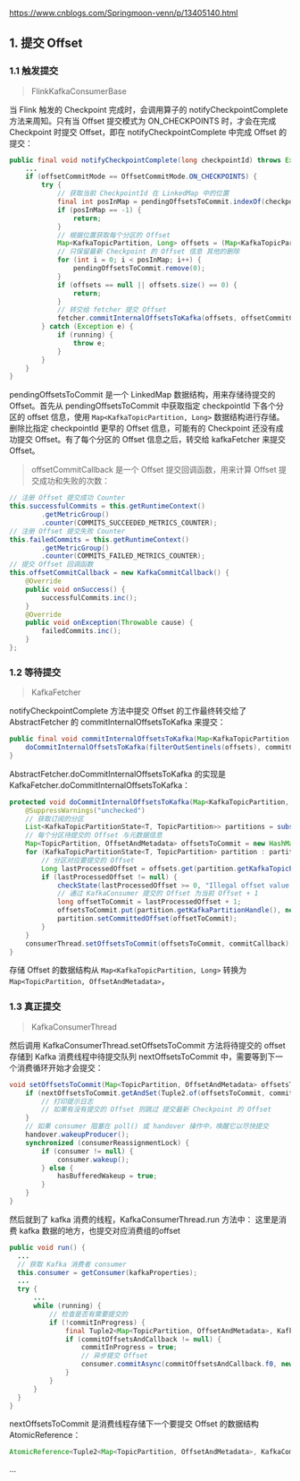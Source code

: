 https://www.cnblogs.com/Springmoon-venn/p/13405140.html

## 1. 提交 Offset

### 1.1 触发提交

> FlinkKafkaConsumerBase

当 Flink 触发的 Checkpoint 完成时，会调用算子的 notifyCheckpointComplete 方法来周知。只有当 Offset 提交模式为 ON_CHECKPOINTS 时，才会在完成 Checkpoint 时提交 Offset，即在 notifyCheckpointComplete 中完成 Offset 的提交：
```java
public final void notifyCheckpointComplete(long checkpointId) throws Exception {
    ...
    if (offsetCommitMode == OffsetCommitMode.ON_CHECKPOINTS) {
        try {
            // 获取当前 CheckpointId 在 LinkedMap 中的位置
            final int posInMap = pendingOffsetsToCommit.indexOf(checkpointId);
            if (posInMap == -1) {
                return;
            }
            // 根据位置获取每个分区的 Offset
            Map<KafkaTopicPartition, Long> offsets = (Map<KafkaTopicPartition, Long>) pendingOffsetsToCommit.remove(posInMap);
            // 只保留最新 Checkpoint 的 Offset 信息 其他的删除
            for (int i = 0; i < posInMap; i++) {
                pendingOffsetsToCommit.remove(0);
            }
            if (offsets == null || offsets.size() == 0) {
                return;
            }
            // 转交给 fetcher 提交 Offset
            fetcher.commitInternalOffsetsToKafka(offsets, offsetCommitCallback);
        } catch (Exception e) {
            if (running) {
                throw e;
            }
        }
    }
}
```
pendingOffsetsToCommit 是一个 LinkedMap 数据结构，用来存储待提交的 Offset。首先从 pendingOffsetsToCommit 中获取指定 checkpointId 下各个分区的 offset 信息，使用 `Map<KafkaTopicPartition, Long>` 数据结构进行存储。删除比指定 checkpointId 更早的 Offset 信息，可能有的 Checkpoint 还没有成功提交 Offset。有了每个分区的 Offset 信息之后，转交给 kafkaFetcher 来提交 Offset。

> offsetCommitCallback 是一个 Offset 提交回调函数，用来计算 Offset 提交成功和失败的次数：
```java
// 注册 Offset 提交成功 Counter
this.successfulCommits = this.getRuntimeContext()
        .getMetricGroup()
        .counter(COMMITS_SUCCEEDED_METRICS_COUNTER);
// 注册 Offset 提交失败 Counter
this.failedCommits = this.getRuntimeContext()
        .getMetricGroup()
        .counter(COMMITS_FAILED_METRICS_COUNTER);
// 提交 Offset 回调函数
this.offsetCommitCallback = new KafkaCommitCallback() {
    @Override
    public void onSuccess() {
        successfulCommits.inc();
    }
    @Override
    public void onException(Throwable cause) {
        failedCommits.inc();
    }
};
```

### 1.2 等待提交

> KafkaFetcher

notifyCheckpointComplete 方法中提交 Offset 的工作最终转交给了 AbstractFetcher 的 commitInternalOffsetsToKafka 来提交：
```java
public final void commitInternalOffsetsToKafka(Map<KafkaTopicPartition, Long> offsets, @Nonnull KafkaCommitCallback commitCallback) throws Exception {
    doCommitInternalOffsetsToKafka(filterOutSentinels(offsets), commitCallback);
}
```
AbstractFetcher.doCommitInternalOffsetsToKafka 的实现是 KafkaFetcher.doCommitInternalOffsetsToKafka：
```java
protected void doCommitInternalOffsetsToKafka(Map<KafkaTopicPartition, Long> offsets, @Nonnull KafkaCommitCallback commitCallback) throws Exception {
    @SuppressWarnings("unchecked")
    // 获取订阅的分区
    List<KafkaTopicPartitionState<T, TopicPartition>> partitions = subscribedPartitionStates();
    // 每个分区待提交的 Offset 与元数据信息
    Map<TopicPartition, OffsetAndMetadata> offsetsToCommit = new HashMap<>(partitions.size());
    for (KafkaTopicPartitionState<T, TopicPartition> partition : partitions) {
        // 分区对应要提交的 Offset
        Long lastProcessedOffset = offsets.get(partition.getKafkaTopicPartition());
        if (lastProcessedOffset != null) {
            checkState(lastProcessedOffset >= 0, "Illegal offset value to commit");
            // 通过 KafkaConsumer 提交的 Offset 为当前 Offset + 1
            long offsetToCommit = lastProcessedOffset + 1;
            offsetsToCommit.put(partition.getKafkaPartitionHandle(), new OffsetAndMetadata(offsetToCommit));
            partition.setCommittedOffset(offsetToCommit);
        }
    }
    consumerThread.setOffsetsToCommit(offsetsToCommit, commitCallback);
}
```
存储 Offset 的数据结构从 `Map<KafkaTopicPartition, Long>` 转换为 `Map<TopicPartition, OffsetAndMetadata>`，

### 1.3 真正提交

> KafkaConsumerThread

然后调用 KafkaConsumerThread.setOffsetsToCommit 方法将待提交的 offset 存储到 Kafka 消费线程中待提交队列 nextOffsetsToCommit 中，需要等到下一个消费循环开始才会提交：
```java
void setOffsetsToCommit(Map<TopicPartition, OffsetAndMetadata> offsetsToCommit, @Nonnull KafkaCommitCallback commitCallback) {
    if (nextOffsetsToCommit.getAndSet(Tuple2.of(offsetsToCommit, commitCallback)) != null) {
        // 打印提示日志
        // 如果有没有提交的 Offset 则跳过 提交最新 Checkpoint 的 Offset
    }
    // 如果 consumer 阻塞在 poll() 或 handover 操作中，唤醒它以尽快提交
    handover.wakeupProducer();
    synchronized (consumerReassignmentLock) {
        if (consumer != null) {
            consumer.wakeup();
        } else {
            hasBufferedWakeup = true;
        }
    }
}
```
然后就到了 kafka 消费的线程，KafkaConsumerThread.run 方法中：  这里是消费 kafka 数据的地方，也提交对应消费组的offset

```java
public void run() {
  ...
  // 获取 Kafka 消费者 consumer
  this.consumer = getConsumer(kafkaProperties);
  ...
  try {
      ...
      while (running) {
          // 检查是否有需要提交的
          if (!commitInProgress) {
              final Tuple2<Map<TopicPartition, OffsetAndMetadata>, KafkaCommitCallback> commitOffsetsAndCallback = nextOffsetsToCommit.getAndSet(null);
              if (commitOffsetsAndCallback != null) {
                  commitInProgress = true;
                  // 异步提交 Offset
                  consumer.commitAsync(commitOffsetsAndCallback.f0, new CommitCallback(commitOffsetsAndCallback.f1));
              }
          }
      }
  }
}
```
nextOffsetsToCommit 是消费线程存储下一个要提交 Offset 的数据结构 AtomicReference：
```java
AtomicReference<Tuple2<Map<TopicPartition, OffsetAndMetadata>, KafkaCommitCallback>> nextOffsetsToCommit;
```



...
